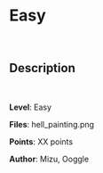 # Easy

<br>

## Description



<br>

**Level**: Easy

**Files**: hell_painting.png

**Points**: XX points

**Author**: Mizu, Ooggle
